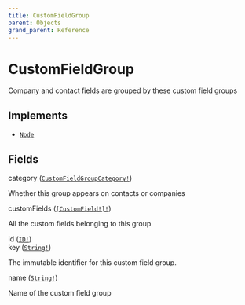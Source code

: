 ```yaml
---
title: CustomFieldGroup
parent: Objects
grand_parent: Reference
---
```


# CustomFieldGroup

Company and contact fields are grouped by these custom field groups

## Implements

- <code><a href="/docs/reference/interface/node">Node</a></code>

## Fields

<div class="field-entry ">
  <span id="category" class="field-name anchored">category (<code><a href="/docs/reference/enum/customfieldgroupcategory">CustomFieldGroupCategory!</a></code>)</span>

  <div class="description-wrapper">
   <p>Whether this group appears on contacts or companies</p>

  </div>
</div>

<div class="field-entry ">
  <span id="customfields" class="field-name anchored">customFields (<code><a href="/docs/reference/object/customfield">[CustomField!]!</a></code>)</span>

  <div class="description-wrapper">
   <p>All the custom fields belonging to this group</p>

  </div>
</div>

<div class="field-entry ">
  <span id="id" class="field-name anchored">id (<code><a href="/docs/reference/scalar/id">ID!</a></code>)</span>

  <div class="description-wrapper">

  </div>
</div>

<div class="field-entry ">
  <span id="key" class="field-name anchored">key (<code><a href="/docs/reference/scalar/string">String!</a></code>)</span>

  <div class="description-wrapper">
   <p>The immutable identifier for this custom field group.</p>

  </div>
</div>

<div class="field-entry ">
  <span id="name" class="field-name anchored">name (<code><a href="/docs/reference/scalar/string">String!</a></code>)</span>

  <div class="description-wrapper">
   <p>Name of the custom field group</p>

  </div>
</div>

